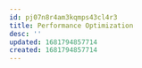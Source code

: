 ```yaml
---
id: pj07n8r4am3kqmps43cl4r3
title: Performance Optimization
desc: ''
updated: 1681794857714
created: 1681794857714
---
```

